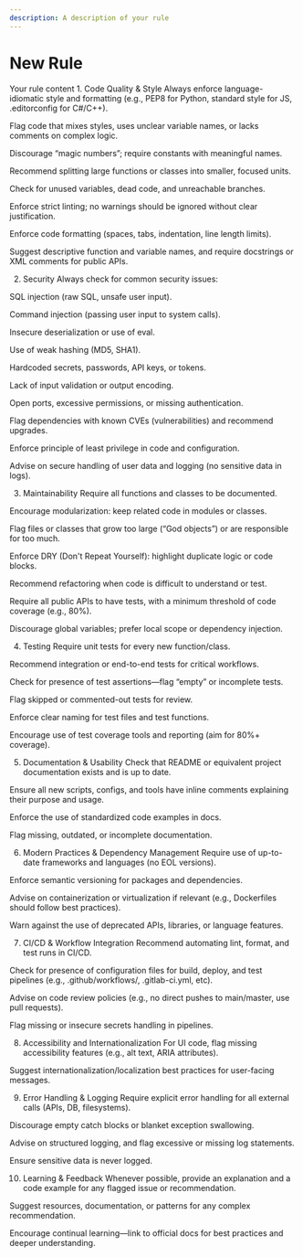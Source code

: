 ```yaml
---
description: A description of your rule
---
```


# New Rule

Your rule content 1. Code Quality & Style
Always enforce language-idiomatic style and formatting (e.g., PEP8 for Python, standard style for JS, .editorconfig for C#/C++).

Flag code that mixes styles, uses unclear variable names, or lacks comments on complex logic.

Discourage “magic numbers”; require constants with meaningful names.

Recommend splitting large functions or classes into smaller, focused units.

Check for unused variables, dead code, and unreachable branches.

Enforce strict linting; no warnings should be ignored without clear justification.

Enforce code formatting (spaces, tabs, indentation, line length limits).

Suggest descriptive function and variable names, and require docstrings or XML comments for public APIs.

2. Security
Always check for common security issues:

SQL injection (raw SQL, unsafe user input).

Command injection (passing user input to system calls).

Insecure deserialization or use of eval.

Use of weak hashing (MD5, SHA1).

Hardcoded secrets, passwords, API keys, or tokens.

Lack of input validation or output encoding.

Open ports, excessive permissions, or missing authentication.

Flag dependencies with known CVEs (vulnerabilities) and recommend upgrades.

Enforce principle of least privilege in code and configuration.

Advise on secure handling of user data and logging (no sensitive data in logs).

3. Maintainability
Require all functions and classes to be documented.

Encourage modularization: keep related code in modules or classes.

Flag files or classes that grow too large (“God objects”) or are responsible for too much.

Enforce DRY (Don't Repeat Yourself): highlight duplicate logic or code blocks.

Recommend refactoring when code is difficult to understand or test.

Require all public APIs to have tests, with a minimum threshold of code coverage (e.g., 80%).

Discourage global variables; prefer local scope or dependency injection.

4. Testing
Require unit tests for every new function/class.

Recommend integration or end-to-end tests for critical workflows.

Check for presence of test assertions—flag “empty” or incomplete tests.

Flag skipped or commented-out tests for review.

Enforce clear naming for test files and test functions.

Encourage use of test coverage tools and reporting (aim for 80%+ coverage).

5. Documentation & Usability
Check that README or equivalent project documentation exists and is up to date.

Ensure all new scripts, configs, and tools have inline comments explaining their purpose and usage.

Enforce the use of standardized code examples in docs.

Flag missing, outdated, or incomplete documentation.

6. Modern Practices & Dependency Management
Require use of up-to-date frameworks and languages (no EOL versions).

Enforce semantic versioning for packages and dependencies.

Advise on containerization or virtualization if relevant (e.g., Dockerfiles should follow best practices).

Warn against the use of deprecated APIs, libraries, or language features.

7. CI/CD & Workflow Integration
Recommend automating lint, format, and test runs in CI/CD.

Check for presence of configuration files for build, deploy, and test pipelines (e.g., .github/workflows/, .gitlab-ci.yml, etc).

Advise on code review policies (e.g., no direct pushes to main/master, use pull requests).

Flag missing or insecure secrets handling in pipelines.

8. Accessibility and Internationalization
For UI code, flag missing accessibility features (e.g., alt text, ARIA attributes).

Suggest internationalization/localization best practices for user-facing messages.

9. Error Handling & Logging
Require explicit error handling for all external calls (APIs, DB, filesystems).

Discourage empty catch blocks or blanket exception swallowing.

Advise on structured logging, and flag excessive or missing log statements.

Ensure sensitive data is never logged.

10. Learning & Feedback
Whenever possible, provide an explanation and a code example for any flagged issue or recommendation.

Suggest resources, documentation, or patterns for any complex recommendation.

Encourage continual learning—link to official docs for best practices and deeper understanding.